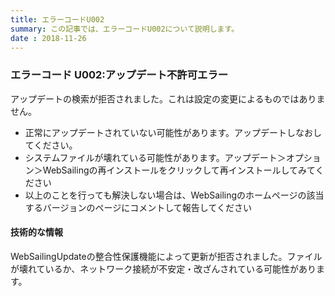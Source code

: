 ```yaml
---
title: エラーコードU002
summary: この記事では、エラーコードU002について説明します。
date : 2018-11-26
---
```

### エラーコード U002:アップデート不許可エラー
アップデートの検索が拒否されました。これは設定の変更によるものではありません。

- 正常にアップデートされていない可能性があります。アップデートしなおしてください。
- システムファイルが壊れている可能性があります。アップデート＞オプション＞WebSailingの再インストールをクリックして再インストールしてみてください
- 以上のことを行っても解決しない場合は、WebSailingのホームページの該当するバージョンのページにコメントして報告してください

#### 技術的な情報
WebSailingUpdateの整合性保護機能によって更新が拒否されました。ファイルが壊れているか、ネットワーク接続が不安定・改ざんされている可能性があります。